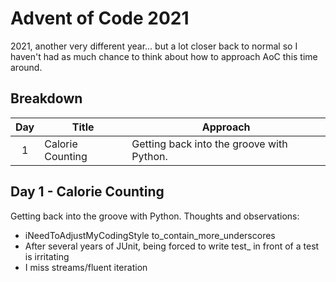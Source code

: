 # Advent of Code 2021

2021, another very different year... but a lot closer back to normal so I haven't had as much chance to think about how to approach AoC this time around.

## Breakdown
| Day | Title | Approach |
|:---:|------|------------|
| 1 | Calorie Counting | Getting back into the groove with Python. |


## Day 1 - Calorie Counting

Getting back into the groove with Python. Thoughts and observations:
- iNeedToAdjustMyCodingStyle to_contain_more_underscores
- After several years of JUnit, being forced to write test_ in front of a test is irritating
- I miss streams/fluent iteration
